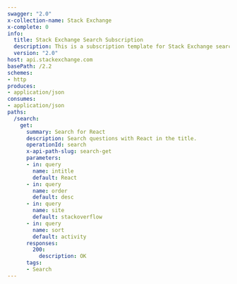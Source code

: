 ```yaml
---
swagger: "2.0"
x-collection-name: Stack Exchange
x-complete: 0
info:
  title: Stack Exchange Search Subscription
  description: This is a subscription template for Stack Exchange search.
  version: "2.0"
host: api.stackexchange.com
basePath: /2.2
schemes:
- http
produces:
- application/json
consumes:
- application/json
paths:
  /search:
    get:
      summary: Search for React
      description: Search questions with React in the title.
      operationId: search
      x-api-path-slug: search-get
      parameters:
      - in: query
        name: intitle
        default: React
      - in: query
        name: order
        default: desc
      - in: query
        name: site
        default: stackoverflow
      - in: query
        name: sort
        default: activity
      responses:
        200:
          description: OK
      tags:
      - Search
---
```

